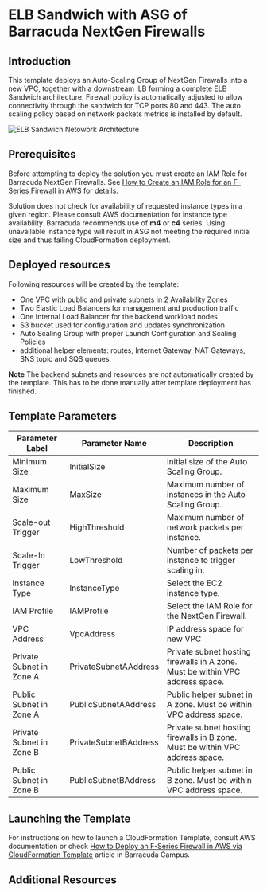 # ELB Sandwich with ASG of Barracuda NextGen Firewalls

## Introduction
This template deploys an Auto-Scaling Group of NextGen Firewalls into a new VPC, together with a downstream ILB forming a complete ELB Sandwich architecture. Firewall policy is automatically adjusted to allow connectivity through the sandwich for TCP ports 80 and 443. The auto scaling policy based on network packets metrics is installed by default.

![ELB Sandwich Netowork Architecture](https://campus.barracuda.com/resources/attachments/image/70584069/aws_remote_access_autoscaling_group.png)

## Prerequisites
Before attempting to deploy the solution you must create an IAM Role for Barracuda NextGen Firewalls. See [How to Create an IAM Role for an F-Series Firewall in AWS](https://campus.barracuda.com/product/nextgenfirewallf/article/NGF71/AWSCreateIAMRoleFW/) for details.

Solution does not check for availability of requested instance types in a given region. Please consult AWS documentation for instance type availability. Barracuda recommends use of **m4** or **c4** series. Using unavailable instance type will result in ASG not meeting the required initial size and thus failing CloudFormation deployment.

## Deployed resources
Following resources will be created by the template:
- One VPC with public and private subnets in 2 Availability Zones
- Two Elastic Load Balancers for management and production traffic
- One Internal Load Balancer for the backend workload nodes
- S3 bucket used for configuration and updates synchronization
- Auto Scaling Group with proper Launch Configuration and Scaling Policies
- additional helper elements: routes, Internet Gateway, NAT Gateways, SNS topic and SQS queues.

**Note** The backend subnets and resources are *not* automatically created by the template. This has to be done manually after template deployment has finished.


## Template Parameters
Parameter Label | Parameter Name | Description
---|---|---
Minimum Size | InitialSize | Initial size of the Auto Scaling Group.
Maximum Size | MaxSize | Maximum number of instances in the Auto Scaling Group.
Scale-out Trigger | HighThreshold | Maximum number of network packets per instance.
Scale-In Trigger | LowThreshold | Number of packets per instance to trigger scaling in.
Instance Type | InstanceType | Select the EC2 instance type.
IAM Profile | IAMProfile | Select the IAM Role for the NextGen Firewall.
VPC Address | VpcAddress | IP address space for new VPC
Private Subnet in Zone A | PrivateSubnetAAddress | Private subnet hosting firewalls in A zone. Must be within VPC address space.
Public Subnet in Zone A | PublicSubnetAAddress | Public helper subnet in A zone. Must be within VPC address space.
Private Subnet in Zone B | PrivateSubnetBAddress | Private subnet hosting firewalls in B zone. Must be within VPC address space.
Public Subnet in Zone B | PublicSubnetBAddress | Public helper subnet in B zone. Must be within VPC address space.

## Launching the Template
For instructions on how to launch a CloudFormation Template, consult AWS documentation or check [How to Deploy an F-Series Firewall in AWS via CloudFormation Template](https://campus.barracuda.com/product/nextgenfirewallf/article/NGF71/AWSDeployCloudFormationTemplate/) article in Barracuda Campus.

## Additional Resources
